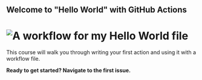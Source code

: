 ## Welcome to "Hello World" with GitHub Actions

# ![A workflow for my Hello World file](https://github.com/walteribeiro/hello-github-actions/workflows/A%20workflow%20for%20my%20Hello%20World%20file/badge.svg)

This course will walk you through writing your first action and using it with a workflow file. 

**Ready to get started? Navigate to the first issue.**